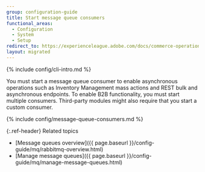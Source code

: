 ```yaml
---
group: configuration-guide
title: Start message queue consumers
functional_areas:
  - Configuration
  - System
  - Setup
redirect_to: https://experienceleague.adobe.com/docs/commerce-operations/configuration-guide/cli/start-message-queues.html
layout: migrated
---
```


{% include config/cli-intro.md %}

You must start a message queue consumer to enable asynchronous operations such as Inventory Management mass actions and REST bulk and asynchronous endpoints. To enable B2B functionality, you must start multiple consumers. Third-party modules might also require that you start a custom consumer.

{% include config/message-queue-consumers.md %}

{:.ref-header}
Related topics

*  [Message queues overview]({{ page.baseurl }}/config-guide/mq/rabbitmq-overview.html)
*  [Manage message queues]({{ page.baseurl }}/config-guide/mq/manage-message-queues.html)